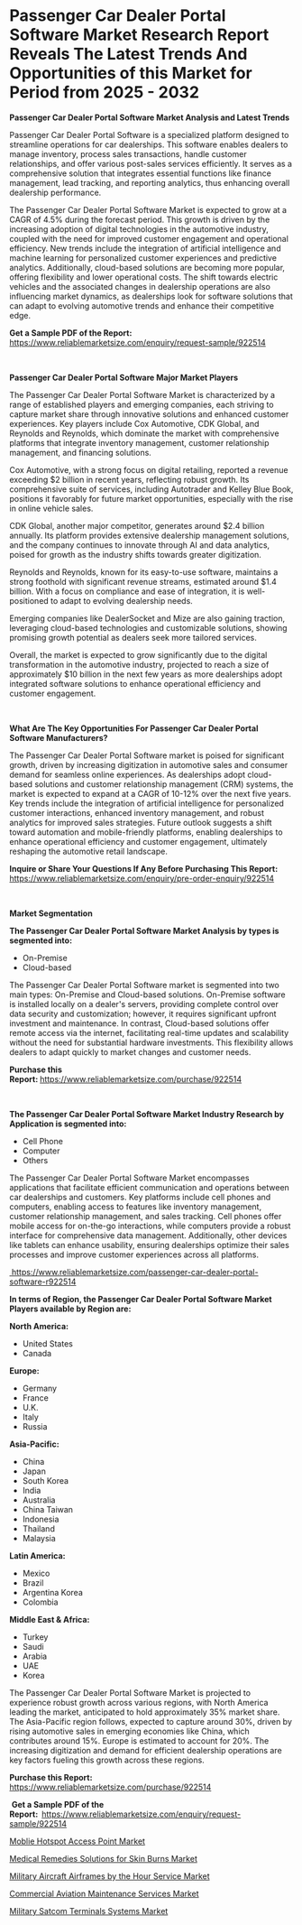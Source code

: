 <p><h1>Passenger Car Dealer Portal Software Market Research Report Reveals The Latest Trends And Opportunities of this Market for Period from 2025 - 2032</h1></p><p><strong>Passenger Car Dealer Portal Software Market Analysis and Latest Trends</strong></p>
<p><p>Passenger Car Dealer Portal Software is a specialized platform designed to streamline operations for car dealerships. This software enables dealers to manage inventory, process sales transactions, handle customer relationships, and offer various post-sales services efficiently. It serves as a comprehensive solution that integrates essential functions like finance management, lead tracking, and reporting analytics, thus enhancing overall dealership performance.</p><p>The Passenger Car Dealer Portal Software Market is expected to grow at a CAGR of 4.5% during the forecast period. This growth is driven by the increasing adoption of digital technologies in the automotive industry, coupled with the need for improved customer engagement and operational efficiency. New trends include the integration of artificial intelligence and machine learning for personalized customer experiences and predictive analytics. Additionally, cloud-based solutions are becoming more popular, offering flexibility and lower operational costs. The shift towards electric vehicles and the associated changes in dealership operations are also influencing market dynamics, as dealerships look for software solutions that can adapt to evolving automotive trends and enhance their competitive edge.</p></p>
<p><strong>Get a Sample PDF of the Report:&nbsp;</strong> <a href="https://www.reliablemarketsize.com/enquiry/request-sample/922514?utm_campaign=1898&utm_medium=2&utm_source=Github&utm_content=ia&utm_term=07032025&utm_id=passenger-car-dealer-portal-software">https://www.reliablemarketsize.com/enquiry/request-sample/922514</a></p>
<p>&nbsp;</p>
<p><strong>Passenger Car Dealer Portal Software Major Market Players</strong></p>
<p><p>The Passenger Car Dealer Portal Software Market is characterized by a range of established players and emerging companies, each striving to capture market share through innovative solutions and enhanced customer experiences. Key players include Cox Automotive, CDK Global, and Reynolds and Reynolds, which dominate the market with comprehensive platforms that integrate inventory management, customer relationship management, and financing solutions.</p><p>Cox Automotive, with a strong focus on digital retailing, reported a revenue exceeding $2 billion in recent years, reflecting robust growth. Its comprehensive suite of services, including Autotrader and Kelley Blue Book, positions it favorably for future market opportunities, especially with the rise in online vehicle sales.</p><p>CDK Global, another major competitor, generates around $2.4 billion annually. Its platform provides extensive dealership management solutions, and the company continues to innovate through AI and data analytics, poised for growth as the industry shifts towards greater digitization.</p><p>Reynolds and Reynolds, known for its easy-to-use software, maintains a strong foothold with significant revenue streams, estimated around $1.4 billion. With a focus on compliance and ease of integration, it is well-positioned to adapt to evolving dealership needs.</p><p>Emerging companies like DealerSocket and Mize are also gaining traction, leveraging cloud-based technologies and customizable solutions, showing promising growth potential as dealers seek more tailored services.</p><p>Overall, the market is expected to grow significantly due to the digital transformation in the automotive industry, projected to reach a size of approximately $10 billion in the next few years as more dealerships adopt integrated software solutions to enhance operational efficiency and customer engagement.</p></p>
<p>&nbsp;</p>
<p><strong>What Are The Key Opportunities For Passenger Car Dealer Portal Software Manufacturers?</strong></p>
<p><p>The Passenger Car Dealer Portal Software market is poised for significant growth, driven by increasing digitization in automotive sales and consumer demand for seamless online experiences. As dealerships adopt cloud-based solutions and customer relationship management (CRM) systems, the market is expected to expand at a CAGR of 10-12% over the next five years. Key trends include the integration of artificial intelligence for personalized customer interactions, enhanced inventory management, and robust analytics for improved sales strategies. Future outlook suggests a shift toward automation and mobile-friendly platforms, enabling dealerships to enhance operational efficiency and customer engagement, ultimately reshaping the automotive retail landscape.</p></p>
<p><strong>Inquire or Share Your Questions If Any Before Purchasing This Report:</strong> <a href="https://www.reliablemarketsize.com/enquiry/pre-order-enquiry/922514?utm_campaign=1898&utm_medium=2&utm_source=Github&utm_content=ia&utm_term=07032025&utm_id=passenger-car-dealer-portal-software">https://www.reliablemarketsize.com/enquiry/pre-order-enquiry/922514</a></p>
<p>&nbsp;</p>
<p><strong>Market Segmentation</strong></p>
<p><strong>The Passenger Car Dealer Portal Software Market Analysis by types is segmented into:</strong></p>
<p><ul><li>On-Premise</li><li>Cloud-based</li></ul></p>
<p><p>The Passenger Car Dealer Portal Software market is segmented into two main types: On-Premise and Cloud-based solutions. On-Premise software is installed locally on a dealer's servers, providing complete control over data security and customization; however, it requires significant upfront investment and maintenance. In contrast, Cloud-based solutions offer remote access via the internet, facilitating real-time updates and scalability without the need for substantial hardware investments. This flexibility allows dealers to adapt quickly to market changes and customer needs.</p></p>
<p><strong>Purchase this Report:&nbsp;</strong><a href="https://www.reliablemarketsize.com/purchase/922514?utm_campaign=1898&utm_medium=2&utm_source=Github&utm_content=ia&utm_term=07032025&utm_id=passenger-car-dealer-portal-software">https://www.reliablemarketsize.com/purchase/922514</a></p>
<p>&nbsp;</p>
<p><strong>The Passenger Car Dealer Portal Software Market Industry Research by Application is segmented into:</strong></p>
<p><ul><li>Cell Phone</li><li>Computer</li><li>Others</li></ul></p>
<p><p>The Passenger Car Dealer Portal Software Market encompasses applications that facilitate efficient communication and operations between car dealerships and customers. Key platforms include cell phones and computers, enabling access to features like inventory management, customer relationship management, and sales tracking. Cell phones offer mobile access for on-the-go interactions, while computers provide a robust interface for comprehensive data management. Additionally, other devices like tablets can enhance usability, ensuring dealerships optimize their sales processes and improve customer experiences across all platforms.</p></p>
<p><a href="https://www.reliablemarketsize.com/passenger-car-dealer-portal-software-r922514?utm_campaign=1898&utm_medium=2&utm_source=Github&utm_content=ia&utm_term=07032025&utm_id=passenger-car-dealer-portal-software">&nbsp;https://www.reliablemarketsize.com/passenger-car-dealer-portal-software-r922514</a></p>
<p><strong>In terms of Region, the Passenger Car Dealer Portal Software Market Players available by Region are:</strong></p>
<p>
    <p> <strong> North America: </strong>
        <ul>
            <li>United States</li>
            <li>Canada</li>
        </ul>
        </p> 
    <p> <strong> Europe: </strong>
        <ul>
            <li>Germany</li>
            <li>France</li>
            <li>U.K.</li>
            <li>Italy</li>
            <li>Russia</li>
        </ul>
        </p> 
    <p> <strong> Asia-Pacific: </strong>
        <ul>
            <li>China</li>
            <li>Japan</li>
            <li>South Korea</li>
            <li>India</li>
            <li>Australia</li>
            <li>China Taiwan</li>
            <li>Indonesia</li>
            <li>Thailand</li>
            <li>Malaysia</li>
        </ul>
        </p> 
    <p> <strong> Latin America: </strong>
        <ul>
            <li>Mexico</li>
            <li>Brazil</li>
            <li>Argentina Korea</li>
            <li>Colombia</li>
        </ul>
        </p> 
    <p> <strong> Middle East & Africa: </strong>
        <ul>
            <li>Turkey</li>
            <li>Saudi</li>
            <li>Arabia</li>
            <li>UAE</li>
            <li>Korea</li>
        </ul>
    </p>
    </p>
<p><p>The Passenger Car Dealer Portal Software Market is projected to experience robust growth across various regions, with North America leading the market, anticipated to hold approximately 35% market share. The Asia-Pacific region follows, expected to capture around 30%, driven by rising automotive sales in emerging economies like China, which contributes around 15%. Europe is estimated to account for 20%. The increasing digitization and demand for efficient dealership operations are key factors fueling this growth across these regions.</p></p>
<p><strong>Purchase this Report: </strong><a href="https://www.reliablemarketsize.com/purchase/922514?utm_campaign=1898&utm_medium=2&utm_source=Github&utm_content=ia&utm_term=07032025&utm_id=passenger-car-dealer-portal-software">https://www.reliablemarketsize.com/purchase/922514</a></p>
<p>&nbsp;<strong>Get a Sample PDF of the Report:&nbsp;&nbsp;</strong><a href="https://www.reliablemarketsize.com/enquiry/request-sample/922514?utm_campaign=1898&utm_medium=2&utm_source=Github&utm_content=ia&utm_term=07032025&utm_id=passenger-car-dealer-portal-software">https://www.reliablemarketsize.com/enquiry/request-sample/922514</a></p>
<p><strong></strong></p>
<p><p><a href="https://github.com/sitarzerpa3d/Market-Research-Report-List-1/blob/main/moblie-hotspot-access-point-market.md?utm_campaign=1898&utm_medium=2&utm_source=Github&utm_content=ia&utm_term=07032025&utm_id=passenger-car-dealer-portal-software">Moblie Hotspot Access Point Market</a></p><p><a href="https://github.com/kevoncesya4j/Market-Research-Report-List-1/blob/main/medical-remedies-solutions-for-skin-burns-market.md?utm_campaign=1898&utm_medium=2&utm_source=Github&utm_content=ia&utm_term=07032025&utm_id=passenger-car-dealer-portal-software">Medical Remedies Solutions for Skin Burns Market</a></p><p><a href="https://github.com/perbetpereir/Market-Research-Report-List-1/blob/main/military-aircraft-airframes-by-the-hour-service-market.md?utm_campaign=1898&utm_medium=2&utm_source=Github&utm_content=ia&utm_term=07032025&utm_id=passenger-car-dealer-portal-software">Military Aircraft Airframes by the Hour Service Market</a></p><p><a href="https://github.com/rentzszaszjn/Market-Research-Report-List-1/blob/main/commercial-aviation-maintenance-services-market.md?utm_campaign=1898&utm_medium=2&utm_source=Github&utm_content=ia&utm_term=07032025&utm_id=passenger-car-dealer-portal-software">Commercial Aviation Maintenance Services Market</a></p><p><a href="https://github.com/ziringebrur1/Market-Research-Report-List-1/blob/main/military-satcom-terminals-systems-market.md?utm_campaign=1898&utm_medium=2&utm_source=Github&utm_content=ia&utm_term=07032025&utm_id=passenger-car-dealer-portal-software">Military Satcom Terminals Systems Market</a></p></p>